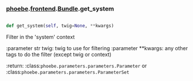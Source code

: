 ### [phoebe](phoebe.md).[frontend](frontend.md).[Bundle](Bundle.md).get_system

```py

def get_system(self, twig=None, **kwargs)

```



Filter in the 'system' context

:parameter str twig: twig to use for filtering
:parameter **kwargs: any other tags to do the filter
    (except twig or context)

:return: :class:`phoebe.parameters.parameters.Parameter` or
    :class:`phoebe.parameters.parameters.ParameterSet`

